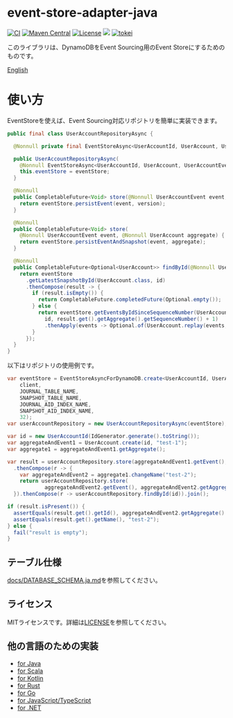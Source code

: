 # event-store-adapter-java

[![CI](https://github.com/j5ik2o/event-store-adapter-java/actions/workflows/ci.yml/badge.svg)](https://github.com/j5ik2o/event-store-adapter-java/actions/workflows/ci.yml)
[![Maven Central](https://maven-badges.herokuapp.com/maven-central/com.github.j5ik2o/event-store-adapter-java/badge.svg)](https://maven-badges.herokuapp.com/maven-central/com.github.j5ik2o/event-store-adapter-java)
[![License](https://img.shields.io/badge/License-MIT-blue.svg)](https://opensource.org/licenses/MIT)
[![](https://tokei.rs/b1/github/j5ik2o/event-store-adapter-java)](https://github.com/XAMPPRocky/tokei)
[![tokei](https://tokei.rs/b1/github/j5ik2o/event-store-adapter-java)](https://github.com/XAMPPRocky/tokei)

このライブラリは、DynamoDBをEvent Sourcing用のEvent Storeにするためのものです。

[English](./README.md)

# 使い方

EventStoreを使えば、Event Sourcing対応リポジトリを簡単に実装できます。

```java
public final class UserAccountRepositoryAsync {

  @Nonnull private final EventStoreAsync<UserAccountId, UserAccount, UserAccountEvent> eventStore;

  public UserAccountRepositoryAsync(
    @Nonnull EventStoreAsync<UserAccountId, UserAccount, UserAccountEvent> eventStore) {
    this.eventStore = eventStore;
  }

  @Nonnull
  public CompletableFuture<Void> store(@Nonnull UserAccountEvent event, long version) {
    return eventStore.persistEvent(event, version);
  }

  @Nonnull
  public CompletableFuture<Void> store(
    @Nonnull UserAccountEvent event, @Nonnull UserAccount aggregate) {
    return eventStore.persistEventAndSnapshot(event, aggregate);
  }

  @Nonnull
  public CompletableFuture<Optional<UserAccount>> findById(@Nonnull UserAccountId id) {
    return eventStore
      .getLatestSnapshotById(UserAccount.class, id)
      .thenCompose(result -> {
        if (result.isEmpty()) {
          return CompletableFuture.completedFuture(Optional.empty());
        } else {
          return eventStore.getEventsByIdSinceSequenceNumber(UserAccountEvent.class,
            id, result.get().getAggregate().getSequenceNumber() + 1)
            .thenApply(events -> Optional.of(UserAccount.replay(events, result.get().getAggregate())));
        }
      });
  }
}
```

以下はリポジトリの使用例です。

```java
var eventStore = EventStoreAsyncForDynamoDB.create<UserAccountId, UserAccount, UserAccountEvent>(
    client,
    JOURNAL_TABLE_NAME,
    SNAPSHOT_TABLE_NAME,
    JOURNAL_AID_INDEX_NAME,
    SNAPSHOT_AID_INDEX_NAME,
    32);
var userAccountRepository = new UserAccountRepositoryAsync(eventStore);

var id = new UserAccountId(IdGenerator.generate().toString());
var aggregateAndEvent1 = UserAccount.create(id, "test-1");
var aggregate1 = aggregateAndEvent1.getAggregate();

var result = userAccountRepository.store(aggregateAndEvent1.getEvent(), aggregate1)
  .thenCompose(r -> {
    var aggregateAndEvent2 = aggregate1.changeName("test-2");
    return userAccountRepository.store(
            aggregateAndEvent2.getEvent(), aggregateAndEvent2.getAggregate().getVersion());
  }).thenCompose(r -> userAccountRepository.findById(id)).join();

if (result.isPresent()) {
  assertEquals(result.get().getId(), aggregateAndEvent2.getAggregate().getId());
  assertEquals(result.get().getName(), "test-2");
} else {
  fail("result is empty");
}
```

## テーブル仕様

[docs/DATABASE_SCHEMA.ja.md](docs/DATABASE_SCHEMA.ja.md)を参照してください。

## ライセンス

MITライセンスです。詳細は[LICENSE](LICENSE)を参照してください。

## 他の言語のための実装

- [for Java](https://github.com/j5ik2o/event-store-adapter-java)
- [for Scala](https://github.com/j5ik2o/event-store-adapter-scala)
- [for Kotlin](https://github.com/j5ik2o/event-store-adapter-kotlin)
- [for Rust](https://github.com/j5ik2o/event-store-adapter-rs)
- [for Go](https://github.com/j5ik2o/event-store-adapter-go)
- [for JavaScript/TypeScript](https://github.com/j5ik2o/event-store-adapter-js)
- [for .NET](https://github.com/j5ik2o/event-store-adapter-dotnet)
